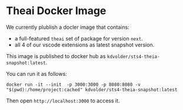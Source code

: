 Theai Docker Image
==================

We currently plublish a docler image that contains:

- a full-featured `theai` set of package for version `next`.
- all 4 of our vscode extensions as latest snapshot version.

This image is published to docker hub as `kdvolder/sts4-theia-snapshot:latest`.

You can run it as follows:

```
docker run -it --init  -p 3000:3000 -p 8080:8080 -v "$(pwd):/home/project:cached" kdvolder/sts4-theia-snapshot:latest
```

Then open `http://localhost:3000` to access it.
